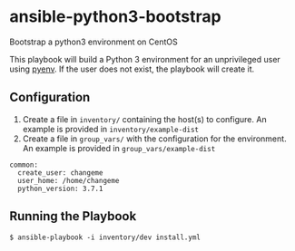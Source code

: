 # ansible-python3-bootstrap

Bootstrap a python3 environment on CentOS

This playbook will build a Python 3 environment for an unprivileged user using [pyenv](https://github.com/pyenv/pyenv). If the user does not exist, the playbook will create it.

## Configuration

1. Create a file in `inventory/` containing the host(s) to configure. An example is provided in `inventory/example-dist`
1. Create a file in `group_vars/` with the configuration for the environment. An example is provided in `group_vars/example-dist`

```
common:
  create_user: changeme
  user_home: /home/changeme
  python_version: 3.7.1
```

## Running the Playbook

```
$ ansible-playbook -i inventory/dev install.yml
```
